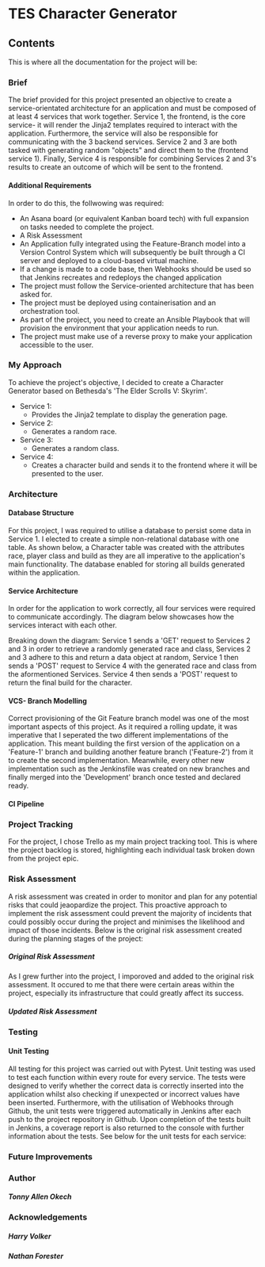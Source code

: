 # TES Character Generator

## Contents
This is where all the documentation for the project will be:

### Brief
The brief provided for this project presented an objective to create a service-orientated architecture for an application and must be composed of at least 4 services that work together. Service 1, the frontend, is the core service- it will render the Jinja2 templates required to interact with the application. Furthermore, the service will also be responsible for communicating with the 3 backend services. Service 2 and 3 are both tasked with generating random "objects" and direct them to the (frontend service 1). Finally, Service 4 is responsible for combining Services 2 and 3's results to create an outcome of which will be sent to the frontend.  

#### Additional Requirements
In order to do this, the follwowing was required:
- An Asana board (or equivalent Kanban board tech) with full expansion on tasks needed to complete the project.
- A Risk Assessment
- An Application fully integrated using the Feature-Branch model into a Version Control System which will subsequently be built     through a CI server and deployed to a cloud-based virtual machine.
- If a change is made to a code base, then Webhooks should be used so that Jenkins recreates and redeploys the changed application
- The project must follow the Service-oriented architecture that has been asked for.
- The project must be deployed using containerisation and an orchestration tool.
- As part of the project, you need to create an Ansible Playbook that will provision the environment that your application needs to     run.
- The project must make use of a reverse proxy to make your application accessible to the user.

### My Approach
To achieve the project's objective, I decided to create a Character Generator based on Bethesda's 'The Elder Scrolls V: Skyrim'.
- Service 1:
  - Provides the Jinja2 template to display the generation page.
- Service 2:
  - Generates a random race.
- Service 3:
  - Generates a random class.
- Service 4:
  - Creates a character build and sends it to the frontend where it will be presented to the user.

### Architecture

#### Database Structure
For this project, I was required to utilise a database to persist some data in Service 1. I elected to create a simple non-relational database with one table. As shown below, a Character table was created with the attributes race, player class and build as they are all imperative to the application's main functionality. The database enabled for storing all builds generated within the application.

#### Service Architecture
In order for the application to work correctly, all four services were required to communicate accordingly. The diagram below showcases how the services interact with each other.


Breaking down the diagram: Service 1 sends a 'GET' request to Services 2 and 3 in order to retrieve a randomly generated race and class, Services 2 and 3 adhere to this and return a data object at random, Service 1 then sends a 'POST' request to Service 4 with the generated race and class from the aformentioned Services. Service 4 then sends a 'POST' request to return the final build for the character.

#### VCS- Branch Modelling
Correct provisioning of the Git Feature branch model was one of the most important aspects of this project. As it required a rolling update, it was imperative that I seperated the two different implementations of the application. This meant building the first version of the application on a 'Feature-1' branch and building another feature branch ('Feature-2') from it to create the second implementation. Meanwhile, every other new implementation such as the Jenkinsfile was created on new branches and finally merged into the 'Development' branch once tested and declared ready.

#### CI Pipeline


### Project Tracking
For the project, I chose Trello as my main project tracking tool. This is where the project backlog is stored, highlighting each individual task broken down from the project epic.

### Risk Assessment
A risk assessment was created in order to monitor and plan for any potential risks that could jeaopardize the project. This proactive approach to implement the risk assessment could prevent the majority of incidents that could possibly occur during the project and minimises the likelihood and impact of those incidents. Below is the original risk assessment created during the planning stages of the project:
##### Original Risk Assessment

As I grew further into the project, I imporoved and added to the original risk assessment. It occured to me that there were certain areas within the project, especially its infrastructure that could greatly affect its success. 
##### Updated Risk Assessment

### Testing
#### Unit Testing
All testing for this project was carried out with Pytest. Unit testing was used to test each function within every route for every service. The tests were designed to verify whether the correct data is correctly inserted into the application whilst also checking if unexpected or incorrect values have been inserted. Furthermore, with the utilisation of Webhooks through Github, the unit tests were triggered automatically in Jenkins after each push to the project repository in Github. Upon completion of the tests built in Jenkins, a coverage report is also returned to the console with further information about the tests. See below for the unit tests for each service:


### Future Improvements

### Author
##### Tonny Allen Okech

### Acknowledgements
##### Harry Volker
##### Nathan Forester
